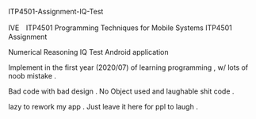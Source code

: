 ITP4501-Assignment-IQ-Test

IVE　ITP4501 Programming Techniques for Mobile Systems
ITP4501 Assignment

Numerical Reasoning IQ Test Android application

Implement in the first year (2020/07) of learning programming , w/ lots of noob mistake .

Bad code with bad design . No Object used and laughable shit code .

lazy to rework my app . Just leave it here for ppl to laugh .
